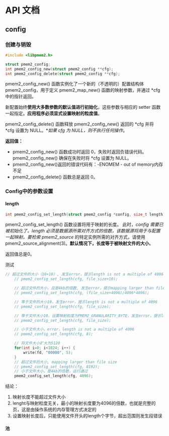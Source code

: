# API 文档

## config

### 创建与销毁

```cpp
#include <libpmem2.h>

struct pmem2_config;
int pmem2_config_new(struct pmem2_config **cfg);
int pmem2_config_delete(struct pmem2_config **cfg);
```

pmem2_config_new() 函数实例化了一个新的（不透明的）配置结构体 pmem2_config，用于定义 pmem2_map_new() 函数的映射参数，并通过 *cfg 中的指针返回。

新配置始终**使用大多数参数的默认值进行初始化**，这些参数与相应的 setter 函数一起指定。**应用程序必须显式设置映射的粒度值**。

pmem2_config_delete() 函数释放 pmem2_config_new() 返回的 *cfg 并将 *cfg 设置为 NULL。**如果 *cfg 为 NULL，则不执行任何操作**。

**返回值：**

- pmem2_config_new() 函数成功时返回 0，失败时返回负错误代码。pmem2_config_new() 确保在失败时将 *cfg 设置为 NULL。
- pmem2_config_new()返回的错误代码有：-ENOMEM - out of memory内存不足
- pmem2_config_delete() 函数总是返回 0。

### Config中的参数设置

#### length 

```cpp
int pmem2_config_set_length(struct pmem2_config *config, size_t length);
```

pmem2_config_set_length() 函数设置将用于映射的长度。 此时，*config 需要已被初始化了。length 必须是数据源所需对齐方式的倍数，该数据源将用于与配置一起映射。要检索 *pmem2_source** 的特定实例所需的对齐方式，请使用 pmem2_source_alignment(3)。**默认情况下，长度等于被映射文件的大小**。

返回值总是0。

测试

```cpp
// 超过文件的大小（10+10）, 发生error，提示length is not a multiple of 4096
    // pmem2_config_set_length(cfg, file_size+10);

    // 超过文件的大小，且是4kb的倍数, 发生error，提示mapping larger than file size
    // pmem2_config_set_length(cfg, (file_size+4096)/4096*4096);

    // 等于文件的大小10，发生error，提示length is not a multiple of 4096
    // pmem2_config_set_length(cfg, file_size);

    // 等于文件大小10，设置映射粒度为PMEM2_GRANULARITY_BYTE，发生error，提示length is not a multiple of 4096
    // pmem2_config_set_length(cfg, file_size);

    // 小于文件大小，error，length is not a multiple of 4096
    // pmem2_config_set_length(cfg, 8);

    // 将文件大小扩大为5120
    for(int i=0; i<1024; i++) {
        write(fd, "00000", 5);
    }
    // 超过文件的大小, mapping larger than file size
    // pmem2_config_set_length(cfg, 8192);
    // 小于文件大小，是4kb的倍数，运行通过
    pmem2_config_set_length(cfg, 4096);
```

结论：

1. 映射长度不能超过文件大小
2. lenght与映射粒度无关，最小的映射长度要为4096的倍数，也就是完整的页，这是由操作系统的内存管理方式决定的
3. 设置映射长度后，只能使用文件开头的length个字节，超出范围则发生段错误

#### 池
